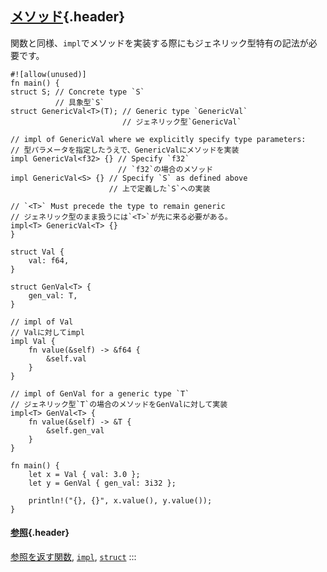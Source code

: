 ## [メソッド](#メソッド){.header}

関数と同様、`impl`でメソッドを実装する際にもジェネリック型特有の記法が必要です。

    #![allow(unused)]
    fn main() {
    struct S; // Concrete type `S`
              // 具象型`S`
    struct GenericVal<T>(T); // Generic type `GenericVal`
                             // ジェネリック型`GenericVal`

    // impl of GenericVal where we explicitly specify type parameters:
    // 型パラメータを指定したうえで、GenericValにメソッドを実装
    impl GenericVal<f32> {} // Specify `f32`
                            // `f32`の場合のメソッド
    impl GenericVal<S> {} // Specify `S` as defined above
                          // 上で定義した`S`への実装

    // `<T>` Must precede the type to remain generic
    // ジェネリック型のまま扱うには`<T>`が先に来る必要がある。
    impl<T> GenericVal<T> {}
    }

    struct Val {
        val: f64,
    }

    struct GenVal<T> {
        gen_val: T,
    }

    // impl of Val
    // Valに対してimpl
    impl Val {
        fn value(&self) -> &f64 {
            &self.val
        }
    }

    // impl of GenVal for a generic type `T`
    // ジェネリック型`T`の場合のメソッドをGenValに対して実装
    impl<T> GenVal<T> {
        fn value(&self) -> &T {
            &self.gen_val
        }
    }

    fn main() {
        let x = Val { val: 3.0 };
        let y = GenVal { gen_val: 3i32 };

        println!("{}, {}", x.value(), y.value());
    }

#### [参照](#参照){.header}

[参照を返す関数](../scope/lifetime/fn.html),
[`impl`](../fn/methods.html), [`struct`](../custom_types/structs.html)
:::

